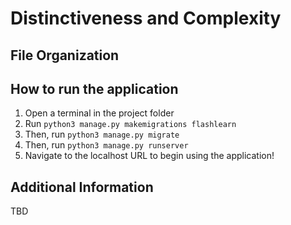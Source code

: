 # Distinctiveness and Complexity

## File Organization

## How to run the application

1. Open a terminal in the project folder
2. Run `python3 manage.py makemigrations flashlearn`
3. Then, run `python3 manage.py migrate`
4. Then, run `python3 manage.py runserver`
5. Navigate to the localhost URL to begin using the application!

## Additional Information

TBD
